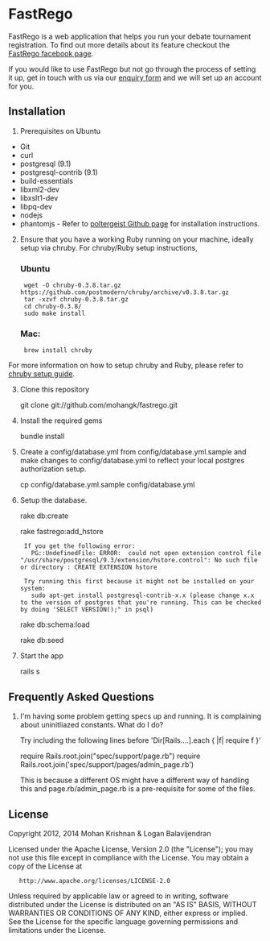 # FastRego

FastRego is a web application that helps you run your debate tournament registration. To find out more details about its feature checkout the [FastRego facebook page](http://www.facebook.com/fastrego).

If you would like to use FastRego but not go through the process of setting it up, get in touch with us via our [enquiry form](http://fastrego.herokuapp.com/enquiry) and we will set up an account for you.

## Installation

1. Prerequisites on Ubuntu
  * Git
  * curl
  * postgresql (9.1)
  * postgresql-contrib (9.1)
  * build-essentials
  * libxml2-dev
  * libxslt1-dev
  * libpq-dev
  * nodejs
  * phantomjs - Refer to [poltergeist Github page](https://github.com/jonleighton/poltergeist#installing-phantomjs) for installation instructions.

2. Ensure that you have a working Ruby running on your machine, ideally setup via chruby. For chruby/Ruby setup instructions,
    ### Ubuntu

        wget -O chruby-0.3.8.tar.gz https://github.com/postmodern/chruby/archive/v0.3.8.tar.gz
        tar -xzvf chruby-0.3.8.tar.gz
        cd chruby-0.3.8/
        sudo make install

    ### Mac:

        brew install chruby

For more information on how to setup chruby and Ruby, please refer to [chruby setup guide](https://github.com/postmodern/chruby).

3. Clone this repository

    git clone git://github.com/mohangk/fastrego.git

4. Install the required gems

    bundle install

5. Create a config/database.yml from config/database.yml.sample and make changes to config/database.yml to reflect your local postgres authorization setup.

   cp config/database.yml.sample config/database.yml

6. Setup the database. 

    rake db:create

    rake fastrego:add_hstore

        If you get the following error:
          PG::UndefinedFile: ERROR:  could not open extension control file "/usr/share/postgresql/9.3/extension/hstore.control": No such file or directory : CREATE EXTENSION hstore

        Try running this first because it might not be installed on your system:
          sudo apt-get install postgresql-contrib-x.x (please change x.x to the version of postgres that you're running. This can be checked by doing 'SELECT VERSION();" in psql)

    rake db:schema:load 

    rake db:seed

7. Start the app

    rails s

## Frequently Asked Questions

1. I'm having some problem getting specs up and running. It is complaining about uninitliazed constants. What do I do?

   Try including the following lines before 'Dir[Rails....].each { |f| require f }'

     require Rails.root.join("spec/support/page.rb")
     require Rails.root.join('spec/support/pages/admin_page.rb')

   This is because a different OS might have a different way of handling this and page.rb/admin_page.rb is a pre-requisite for some of the files.

## License

   Copyright 2012, 2014 Mohan Krishnan & Logan Balavijendran

   Licensed under the Apache License, Version 2.0 (the "License");
   you may not use this file except in compliance with the License.
   You may obtain a copy of the License at

       http://www.apache.org/licenses/LICENSE-2.0

   Unless required by applicable law or agreed to in writing, software
   distributed under the License is distributed on an "AS IS" BASIS,
   WITHOUT WARRANTIES OR CONDITIONS OF ANY KIND, either express or implied.
   See the License for the specific language governing permissions and
   limitations under the License.
